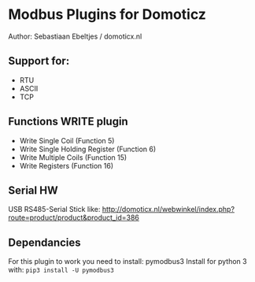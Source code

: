 # Modbus Plugins for Domoticz
Author: Sebastiaan Ebeltjes / domoticx.nl

## Support for:
* RTU
* ASCII
* TCP

## Functions WRITE plugin
* Write Single Coil (Function 5)
* Write Single Holding Register (Function 6)
* Write Multiple Coils (Function 15)
* Write Registers (Function 16)

## Serial HW
USB RS485-Serial Stick like:
http://domoticx.nl/webwinkel/index.php?route=product/product&product_id=386

## Dependancies
For this plugin to work you need to install: pymodbus3
Install for python 3 with: ```pip3 install -U pymodbus3```
